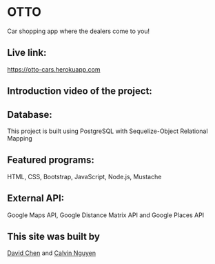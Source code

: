 # OTTO
Car shopping app where the dealers come to you!

## Live link: 
https://otto-cars.herokuapp.com



## Introduction video of the project: 


## Database: 
This project is built using PostgreSQL with Sequelize-Object Relational Mapping
## Featured programs: 
HTML, CSS, Bootstrap, JavaScript, Node.js, Mustache
## External API:
Google Maps API, Google Distance Matrix API and Google Places API

## This site was built by
[David Chen](https://github.com/DCXan) and [Calvin Nguyen](https://github.com/cnguyen2133l)
